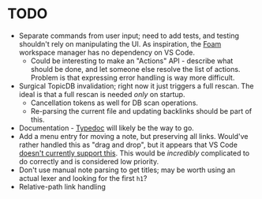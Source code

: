 # TODO

- Separate commands from user input; need to add tests, and testing shouldn't rely on manipulating
  the UI. As inspiration, the [Foam](https://github.com/foambubble/foam-workspace-manager) workspace
  manager has no dependency on VS Code.
  - Could be interesting to make an "Actions" API - describe what should be done, and let someone
    else resolve the list of actions. Problem is that expressing error handling is way more
    difficult.
- Surgical TopicDB invalidation; right now it just triggers a full rescan. The ideal is that a full rescan is needed *only* on startup.
  - Cancellation tokens as well for DB scan operations.
  - Re-parsing the current file and updating backlinks should be part of this.
- Documentation - [Typedoc](http://typedoc.org/) will likely be the way to go.
- Add a menu entry for moving a note, but preserving all links. Would've rather handled this as
  "drag and drop", but it appears that VS Code
  [doesn't currently support this](https://github.com/Microsoft/vscode/issues/32592). This would be
  _incredibly_ complicated to do correctly and is considered low priority.
- Don't use manual note parsing to get titles; may be worth using an actual lexer and looking for
  the first `h1`?
- Relative-path link handling
